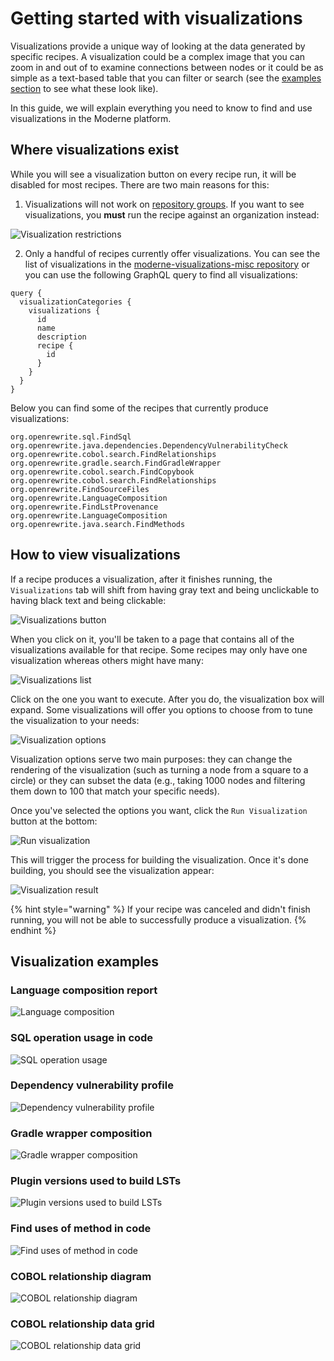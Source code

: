 # Getting started with visualizations

Visualizations provide a unique way of looking at the data generated by specific recipes. A visualization could be a complex image that you can zoom in and out of to examine connections between nodes or it could be as simple as a text-based table that you can filter or search (see the [examples section](visualizations.md#visualization-examples) to see what these look like).

In this guide, we will explain everything you need to know to find and use visualizations in the Moderne platform.

## Where visualizations exist

While you will see a visualization button on every recipe run, it will be disabled for most recipes. There are two main reasons for this:

1. Visualizations will not work on [repository groups](../how-to-guides/managing-repository-groups.md). If you want to see visualizations, you **must** run the recipe against an organization instead:

![Visualization restrictions](../../../.gitbook/assets/visualization-restrictions.png)

2. Only a handful of recipes currently offer visualizations. You can see the list of visualizations in the [moderne-visualizations-misc repository](https://github.com/moderneinc/moderne-visualizations-misc/tree/main/moderne\_visualizations\_misc/specs) or you can use the following GraphQL query to find all visualizations:

```
query {
  visualizationCategories {
    visualizations {
      id
      name
      description
      recipe {
        id
      }
    }
  }
}
```

Below you can find some of the recipes that currently produce visualizations:

```
org.openrewrite.sql.FindSql
org.openrewrite.java.dependencies.DependencyVulnerabilityCheck
org.openrewrite.cobol.search.FindRelationships
org.openrewrite.gradle.search.FindGradleWrapper
org.openrewrite.cobol.search.FindCopybook
org.openrewrite.cobol.search.FindRelationships
org.openrewrite.FindSourceFiles
org.openrewrite.LanguageComposition
org.openrewrite.FindLstProvenance
org.openrewrite.LanguageComposition
org.openrewrite.java.search.FindMethods
```

## How to view visualizations

If a recipe produces a visualization, after it finishes running, the `Visualizations` tab will shift from having gray text and being unclickable to having black text and being clickable:

![Visualizations button](../../../.gitbook/assets/visualizations-tab.png)

When you click on it, you'll be taken to a page that contains all of the visualizations available for that recipe. Some recipes may only have one visualization whereas others might have many:

![Visualizations list](../../../.gitbook/assets/visualizations-list.png)

Click on the one you want to execute. After you do, the visualization box will expand. Some visualizations will offer you options to choose from to tune the visualization to your needs:

![Visualization options](../../../.gitbook/assets/visualizations-options.png)

Visualization options serve two main purposes: they can change the rendering of the visualization (such as turning a node from a square to a circle) or they can subset the data (e.g., taking 1000 nodes and filtering them down to 100 that match your specific needs).

Once you've selected the options you want, click the `Run Visualization` button at the bottom:

![Run visualization](../../../.gitbook/assets/run-visualization.png)

This will trigger the process for building the visualization. Once it's done building, you should see the visualization appear:

![Visualization result](../../../.gitbook/assets/visualization-result.png)

{% hint style="warning" %}
If your recipe was canceled and didn't finish running, you will not be able to successfully produce a visualization.
{% endhint %}

## Visualization examples

### Language composition report

![Language composition](../../../.gitbook/assets/language-composition-example.png)

### SQL operation usage in code

![SQL operation usage](../../../.gitbook/assets/sql-operation-usage.png)

### Dependency vulnerability profile

![Dependency vulnerability profile](../../../.gitbook/assets/dependency-vulnerability-profile.png)

### Gradle wrapper composition

![Gradle wrapper composition](../../../.gitbook/assets/gradle-wrapper-composition.png)

### Plugin versions used to build LSTs

![Plugin versions used to build LSTs](../../../.gitbook/assets/plugin-version-lsts.png)

### Find uses of method in code

![Find uses of method in code](../../../.gitbook/assets/find-method-uses.png)

### COBOL relationship diagram

![COBOL relationship diagram](../../../.gitbook/assets/cobol-relationships.png)

### COBOL relationship data grid

![COBOL relationship data grid](../../../.gitbook/assets/cobol-data-grid.png)
